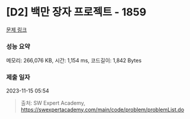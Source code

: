 # [D2] 백만 장자 프로젝트 - 1859 

[문제 링크](https://swexpertacademy.com/main/code/problem/problemDetail.do?contestProbId=AV5LrsUaDxcDFAXc) 

### 성능 요약

메모리: 266,076 KB, 시간: 1,154 ms, 코드길이: 1,842 Bytes

### 제출 일자

2023-11-15 05:54



> 출처: SW Expert Academy, https://swexpertacademy.com/main/code/problem/problemList.do